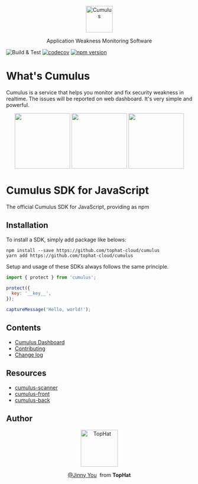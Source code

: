 <p align="center">
  <p align="center">
    <a href="https://cumulus.tophat.cloud" target="_blank">
      <img src="https://jinui.s3.ap-northeast-2.amazonaws.com/tophat/logo.png" alt="Cumulus" height="72">
    </a>
  </p>
  <p align="center">
    Application Weakness Monitoring Software
  </p>
</p>

![Build & Test](https://github.com/getsentry/sentry-javascript/workflows/Build%20&%20Test/badge.svg)
[![codecov](https://codecov.io/gh/tophat-cloud/cumulus/branch/main/graph/badge.svg)](https://codecov.io/gh/tophat-cloud/cumulus)
[![npm version](https://img.shields.io/npm/v/0.svg)](https://www.npmjs.com/)


# What's Cumulus

Cumulus is a service that helps you monitor and fix security weakness
in realtime. The issues will be reported on web dashboard. It's very simple and powerful.

<p align="center">
  <img src="https://jinui.s3.ap-northeast-2.amazonaws.com/tophat/c1.png" height="150">
  <img src="https://jinui.s3.ap-northeast-2.amazonaws.com/tophat/c2.png" height="150">
  <img src="https://jinui.s3.ap-northeast-2.amazonaws.com/tophat/c3.png" height="150">
</p>

# Cumulus SDK for JavaScript

The official Cumulus SDK for JavaScript, providing as npm

## Installation

To install a SDK, simply add package like belows:

```
npm install --save https://github.com/tophat-cloud/cumulus
yarn add https://github.com/tophat-cloud/cumulus
```

Setup and usage of these SDKs always follows the same principle.

```javascript
import { protect } from 'cumulus';

protect({
  key: '__key__',
});

captureMessage('Hello, world!');
```

## Contents
- [Cumulus Dashboard](https://cumulus.tophat.cloud)
- [Contributing](https://github.com/tophat-cloud/cumulus/blob/main/CONTRIBUTING.md)
- [Change log](https://github.com/tophat-cloud/cumulus/blob/main/CHANGELOG.md)

## Resources
- [cumulus-scanner](https://github.com/tophat-cloud/cumulus-scanner)
- [cumulus-front](https://github.com/tophat-cloud/cumulus-front)
- [cumulus-back](https://github.com/tophat-cloud/cumulus-back)

## Author
<p align="center">
  <p align="center">
    <a href="https://github.com/tophat-cloud" target="_blank">
      <img src="https://jinui.s3.ap-northeast-2.amazonaws.com/tophat/tophat.png" alt="TopHat" height="100">
    </a>
  </p>

  <p align="center">
    <a href="http://github.com/tinyjin" target="_blank">@Jinny You</a>&nbsp from <strong>TopHat</strong>
  </p>
</p>

